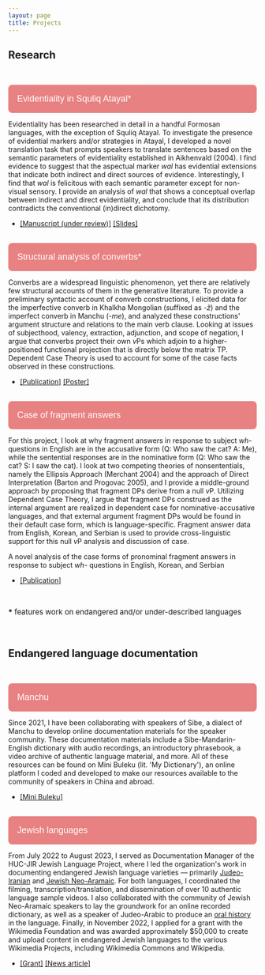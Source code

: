 ```yaml
---
layout: page
title: Projects
---
```


<meta name="viewport" content="width=device-width, initial-scale=1">
<style>
.collapsible {
  border-radius: 8px;
  background-color: #e88181;
  color: white;
  cursor: pointer;
  padding: 18px;
  width: 100%;
  border: none;
  text-align: left;
  outline: none;
  font-size: 18px;
}

.active, .collapsible:hover {
  background-color: #e46b6b;
}

.content {
  padding: 3px 15px;
  max-height: 0;
  overflow: hidden;
  transition: max-height 0.2s ease-out;
  background-color: #fcfafa;
}

</style>
<body>

<h2>Research</h2>
<br>

<button class="collapsible">Evidentiality in Squliq Atayal*</button>
<div class="content">
  <p>Evidentiality has been researched in detail in a handful Formosan languages, with the exception of Squliq Atayal. To investigate the presence of evidential markers and/or strategies in Atayal, I developed a novel translation task that prompts speakers to translate sentences based on the semantic parameters of evidentiality established in Aikhenvald (2004). I find evidence to suggest that the aspectual marker <i>wal</i> has evidential extensions that indicate both indirect and direct sources of evidence. Interestingly, I find that <i>wal</i> is felicitous with each semantic parameter except for non-visual sensory. I provide an analysis of <i>wal</i> that shows a conceptual overlap between indirect and direct evidentiality, and conclude that its distribution contradicts the conventional (in)direct dichotomy.</p>
  <ul>
    <li><a href="https://drive.google.com/file/d/1v30dkRBWRjbmWg1YHXQvgIYqQ_x9uduM/view?usp=share_link">[Manuscript (under review)]</a> <a href="https://drive.google.com/file/d/1HPMZNzJUzBHfD_EiXirJ9cg5lLgSEmXo/view?usp=share_link">[Slides]</a></li>
  </ul>
  <br>
</div>
<button class="collapsible">Structural analysis of converbs*</button>
<div class="content">
  <p>Converbs are a widespread linguistic phenomenon, yet there are relatively few structural accounts of them in the generative literature. To provide a preliminary syntactic account of converb constructions, I elicited data for the imperfective converb in Khalkha Mongolian (suffixed as <i>-ž</i>) and the imperfect converb in Manchu (-<i>me</i>), and analyzed these constructions' argument structure and relations to the main verb clause. Looking at issues of subjecthood, valency, extraction, adjunction, and scope of negation, I argue that converbs project their own <i>v</i>Ps which adjoin to a higher-positioned functional projection that is directly below the matrix TP. Dependent Case Theory is used to account for some of the case facts observed in these constructions.</p>
  <ul>
    <li><a href="https://drive.google.com/file/d/15b0qgDJrgE9NPaOcPD4mdcqEpRkh1p9w/view?usp=share_link">[Publication]</a> <a href="https://drive.google.com/file/d/1XkGkNnGNwjWPoWaeXgyCI_w_DuDEvCSB/view?usp=share_link">[Poster]</a></li>
  </ul>
  <br>
</div>
<button class="collapsible">Case of fragment answers</button>
<div class="content">
  <p>For this project, I look at why fragment answers in response to subject <i>wh-</i> questions in English are in the accusative form (Q: Who saw the cat? A: Me), while the sentential responses are in the nominative form (Q: Who saw the cat? S: I saw the cat). I look at two competing theories of nonsententials, namely the Ellipsis Approach (Merchant 2004) and the approach of Direct Interpretation (Barton and Progovac 2005), and I provide a middle-ground approach by proposing that fragment DPs derive from a null <i>v</i>P. Utilizing Dependent Case Theory, I argue that fragment DPs construed as the internal argument are realized in dependent case for nominative-accusative languages, and that external argument fragment DPs would be found in their default case form, which is language-specific. Fragment answer data from English, Korean, and Serbian is used to provide cross-linguistic support for this null <i>v</i>P analysis and discussion of case.
  
  A novel analysis of the case forms of pronominal fragment answers in response to subject <i>wh-</i> questions in English, Korean, and Serbian</p>
  <ul>
    <li><a href="https://journals.linguisticsociety.org/proceedings/index.php/PLSA/article/view/5214">[Publication]</a></li>
  </ul>
  <br>
</div>

<p style="font-size: 15px"><b>*</b> features work on endangered and/or under-described languages</p>
<br>

<h2>Endangered language documentation</h2>
<br>

<button class="collapsible">Manchu</button>
<div class="content">
  <p>Since 2021, I have been collaborating with speakers of Sibe, a dialect of Manchu to develop online documentation materials for the speaker community. These documentation materials include a  Sibe-Mandarin-English dictionary with audio recordings, an introductory phrasebook, a video archive of authentic language material, and more. All of these resources can be found on Mini Buleku (lit. 'My Dictionary'), an online platform I coded and developed to make our resources available to the community of speakers in China and abroad.</p>
  <ul>
    <li><a href="https://minibuleku.github.io/">[Mini Buleku]</a></li>
  </ul>
  <br>
</div>
<button class="collapsible">Jewish languages</button>
<div class="content">
    <p>From July 2022 to August 2023, I served as Documentation Manager of the HUC-JIR Jewish Language Project, where I led the organization's work in documenting endangered Jewish language varieties — primarily <a href="https://www.jewishlanguages.org/judeo-iranian">Judeo-Iranian</a> and <a href="https://www.jewishlanguages.org/jewish-aramaic">Jewish Neo-Aramaic</a>. For both languages, I coordinated the filming, transcription/translation, and dissemination of over 10 authentic language sample videos. I also collaborated with the community of Jewish Neo-Aramaic speakers to lay the groundwork for an online recorded dictionary, as well as a speaker of Judeo-Arabic to produce an <a href="https://youtu.be/rsPCCsw7UsQ">oral history</a> in the language. Finally, in November 2022, I applied for a grant with the Wikimedia Foundation and was awarded approximately $50,000 to create and upload content in endangered Jewish languages to the various Wikimedia Projects, including Wikimedia Commons and Wikipedia.</p>
    <ul>
        <li><a href="https://meta.wikimedia.org/wiki/Grants:Programs/Wikimedia_Community_Fund/Documenting_and_increasing_Jewish_language_representation_on_Wikimedia">[Grant]</a> <a href="https://forward.com/culture/554932/jewish-languages-iran-neo-aramaic-endangered-preservation-wikimedia">[News article]</a></li>
    </ul>
    <br>
    </div>
<script>
var coll = document.getElementsByClassName("collapsible");
var i;

for (i = 0; i < coll.length; i++) {
  coll[i].addEventListener("click", function() {
    this.classList.toggle("active");
    var content = this.nextElementSibling;
    if (content.style.maxHeight){
      content.style.maxHeight = null;
    } else {
      content.style.maxHeight = content.scrollHeight + "px";
    } 
  });
}
</script>

